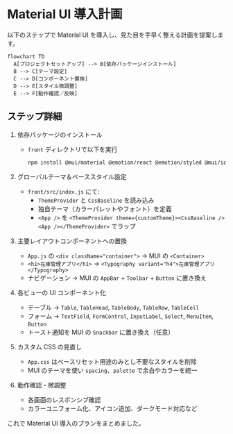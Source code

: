 # Material UI 導入計画

以下のステップで Material UI を導入し、見た目を手早く整える計画を提案します。

```mermaid
flowchart TD
  A[プロジェクトセットアップ] --> B[依存パッケージインストール]
  B --> C[テーマ設定]
  C --> D[コンポーネント置換]
  D --> E[スタイル微調整]
  E --> F[動作確認／反映]
```

## ステップ詳細

1. 依存パッケージのインストール  
   - `front` ディレクトリで以下を実行  
     ```bash
     npm install @mui/material @emotion/react @emotion/styled @mui/icons-material
     ```

2. グローバルテーマ＆ベーススタイル設定  
   - `front/src/index.js` にて:  
     - `ThemeProvider` と `CssBaseline` を読み込み  
     - 独自テーマ（カラーパレットやフォント）を定義  
     - `<App />` を `<ThemeProvider theme={customTheme}><CssBaseline /><App /></ThemeProvider>` でラップ  

3. 主要レイアウトコンポーネントへの置換  
   - `App.js` の `<div className="container">` → MUI の `<Container>`  
   - `<h1>在庫管理アプリ</h1>` → `<Typography variant="h4">在庫管理アプリ</Typography>`  
   - ナビゲーション → MUI の `AppBar` + `Toolbar` + `Button` に置き換え  

4. 各ビューの UI コンポーネント化  
   - テーブル → `Table`, `TableHead`, `TableBody`, `TableRow`, `TableCell`  
   - フォーム → `TextField`, `FormControl`, `InputLabel`, `Select`, `MenuItem`, `Button`  
   - トースト通知を MUI の `Snackbar` に置き換え（任意）  

5. カスタム CSS の見直し  
   - `App.css` はベースリセット用途のみとし不要なスタイルを削除  
   - MUI のテーマを使い `spacing`、`palette` で余白やカラーを統一  

6. 動作確認・微調整  
   - 各画面のレスポンシブ確認  
   - カラーユニフォーム化、アイコン追加、ダークモード対応など  

これで Material UI 導入のプランをまとめました。